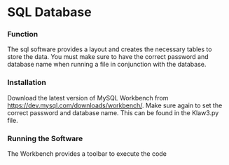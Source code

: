 # SQL Database

### Function
The sql software provides a layout and creates the necessary tables to store the data.
You must make sure to have the correct password and database name when running a file in conjunction with the database. 

### Installation
Download the latest version of MySQL Workbench from https://dev.mysql.com/downloads/workbench/.
Make sure again to set the correct password and database name. This can be found in the Klaw3.py file.

### Running the Software
The Workbench provides a toolbar to execute the code
